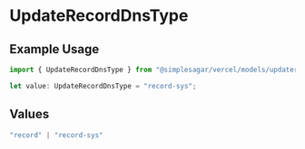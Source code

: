 # UpdateRecordDnsType

## Example Usage

```typescript
import { UpdateRecordDnsType } from "@simplesagar/vercel/models/updaterecordop.js";

let value: UpdateRecordDnsType = "record-sys";
```

## Values

```typescript
"record" | "record-sys"
```